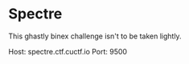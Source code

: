 # Spectre

This ghastly binex challenge isn't to be taken lightly.

Host: spectre.ctf.cuctf.io
Port: 9500
